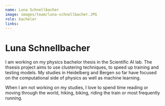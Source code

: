 ```yaml
---
name: Luna Schnellbacher
image: images/team/luna-schnellbacher.JPG
role: bachelor
links:
---
```


# Luna Schnellbacher

I am working on my physics bachelor thesis in the Scientific AI lab. The thsesis project aims to use clustering techniques, to speed up training and testing models. My studies in Heidelberg and Bergen so far have focused on the computational side of physics as well as machine learning.

When I am not working on my studies, I love to spend time reading or moving through the world, hiking, biking, riding the train or most frequently running.

